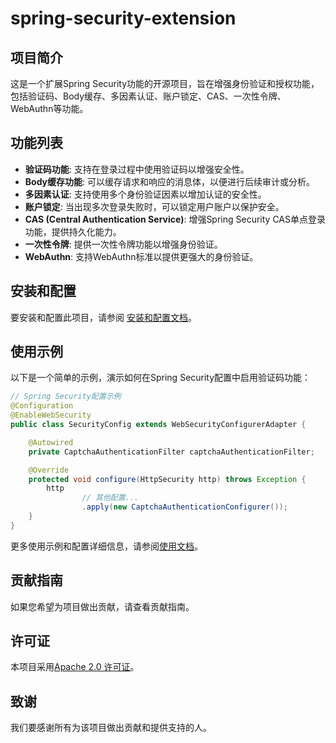 # spring-security-extension

## 项目简介

这是一个扩展Spring Security功能的开源项目，旨在增强身份验证和授权功能，包括验证码、Body缓存、多因素认证、账户锁定、CAS、一次性令牌、WebAuthn等功能。

## 功能列表

- **验证码功能**: 支持在登录过程中使用验证码以增强安全性。
- **Body缓存功能**: 可以缓存请求和响应的消息体，以便进行后续审计或分析。
- **多因素认证**: 支持使用多个身份验证因素以增加认证的安全性。
- **账户锁定**: 当出现多次登录失败时，可以锁定用户账户以保护安全。
- **CAS (Central Authentication Service)**: 增强Spring Security CAS单点登录功能，提供持久化能力。
- **一次性令牌**: 提供一次性令牌功能以增强身份验证。
- **WebAuthn**: 支持WebAuthn标准以提供更强大的身份验证。

## 安装和配置

要安装和配置此项目，请参阅 [安装和配置文档](docs/installation.md)。

## 使用示例

以下是一个简单的示例，演示如何在Spring Security配置中启用验证码功能：

```java
// Spring Security配置示例
@Configuration
@EnableWebSecurity
public class SecurityConfig extends WebSecurityConfigurerAdapter {

    @Autowired
    private CaptchaAuthenticationFilter captchaAuthenticationFilter;

    @Override
    protected void configure(HttpSecurity http) throws Exception {
        http
                // 其他配置...
                .apply(new CaptchaAuthenticationConfigurer());
    }
}

```

更多使用示例和配置详细信息，请参阅[使用文档](docs/usage.md)。

## 贡献指南

如果您希望为项目做出贡献，请查看贡献指南。

## 许可证

本项目采用[Apache 2.0 许可证](https://www.apache.org/licenses/LICENSE-2.0.html)。

## 致谢

我们要感谢所有为该项目做出贡献和提供支持的人。
